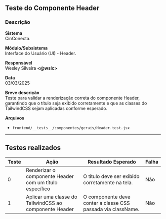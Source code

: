 ## Teste do Componente Header

### Descrição

**Sistema**  
CinConecta.

**Módulo/Subsistema**  
Interface do Usuário (UI) - Header.

**Responsável**  
Wesley Silveira **<@wslc>**

**Data**  
03/03/2025

**Breve descrição**  
Teste para validar a renderização correta do componente Header, garantindo que o título seja exibido corretamente e que as classes do TailwindCSS sejam aplicadas conforme esperado.

**Arquivos**

- `frontend/__tests__/componentes/gerais/Header.test.jsx` 

---

## Testes realizados

| Teste | Ação | Resultado Esperado | Falha |
|-------|------|--------------------|-------|
| 0 | Renderizar o componente Header com um título específico |O título deve ser exibido corretamente na tela. | Não |
| 1 | Aplicar uma classe do TailwindCSS ao componente Header | O componente deve conter a classe CSS passada via className. | Não |